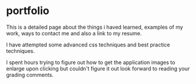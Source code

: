 # portfolio
This is a detailed page about the things i haved learned, examples of my work, ways to contact me and also a link to my resume.

I have attempted some advanced css techniques and  best practice techniques.

I spent hours trying to figure out how to get the application images to enlarge upon clicking but couldn't figure it out look forward to reading your grading comments.
